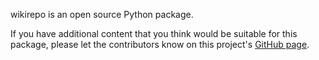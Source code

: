 wikirepo is an open source Python package.

If you have additional content that you think would be suitable for this package, please let the contributors know on this project's [GitHub page](https://github.com/andrewtavis/wikirepo).
